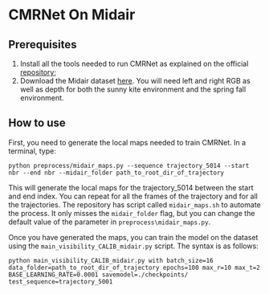 # CMRNet On Midair

## Prerequisites 
1. Install all the tools needed to run CMRNet as explained on the official [repository](https://github.com/cattaneod/CMRNet);
2. Download the Midair dataset [here](https://midair.ulg.ac.be/download.html). You will need left and right RGB as well as depth for both the sunny kite environment and the spring fall environment.

## How to use
First, you need to generate the local maps needed to train CMRNet. In a terminal, type: 

`python preprocess/midair_maps.py --sequence trajectory_5014 --start nbr --end nbr --midair_folder path_to_root_dir_of_trajectory`

This will generate the local maps for the trajectory_5014 between the start and end index. You can repeat for all the frames of the trajectory and for all the trajectories. The repository has script called `midair_maps.sh` to automate the process. It only misses the `midair_folder` flag, but you can change the default value of the parameter in `preprocess\midair_maps.py`.

Once you have generated the maps, you can train the model on the dataset using the `main_visibility_CALIB_midair.py` script. The syntax is as follows:

`python main_visibility_CALIB_midair.py with batch_size=16 data_folder=path_to_root_dir_of_trajectory epochs=100 max_r=10 max_t=2 BASE_LEARNING_RATE=0.0001 savemodel=./checkpoints/ test_sequence=trajectory_5001`
